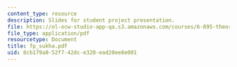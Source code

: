 ```yaml
---
content_type: resource
description: Slides for student project presentation.
file: https://ol-ocw-studio-app-qa.s3.amazonaws.com/courses/6-895-theory-of-parallel-systems-sma-5509-fall-2003/8cb179a052f742dce320ead20ee8e001_fp_sukha.pdf
file_type: application/pdf
resourcetype: Document
title: fp_sukha.pdf
uid: 8cb179a0-52f7-42dc-e320-ead20ee8e001
---
```

